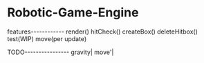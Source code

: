 # Robotic-Game-Engine
features------------
render()
hitCheck()
createBox()
deleteHitbox()
test(WIP)
move(per update)


TODO----------------
gravity|
move'|
